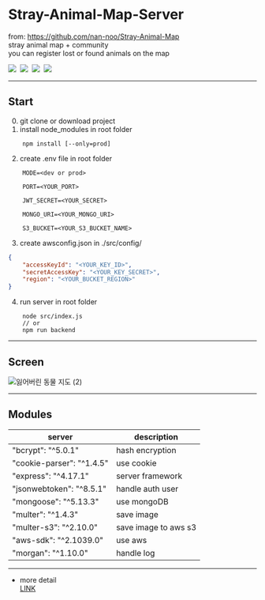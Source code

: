 # Stray-Animal-Map-Server

from: https://github.com/nan-noo/Stray-Animal-Map  
stray animal map + community  
you can register lost or found animals on the map

<p>
<img src="https://img.shields.io/badge/React.js-61DAFB?style=flat-square&logo=react&logoColor=black">&nbsp;
<img src="https://img.shields.io/badge/Node.js-339933?style=flat-square&logo=Node.js&logoColor=white"/>&nbsp;
<img src="https://img.shields.io/badge/MongoDB-47A248?style=flat-square&logo=MongoDB&logoColor=white"/>&nbsp;
<img src="https://img.shields.io/badge/GoogleMapsAPI-4285f4?style=flat-square&logo=Google Maps&logoColor=white"/>&nbsp;
</p>

---

## Start

0. git clone or download project
1. install node_modules in root folder

```
    npm install [--only=prod]
```

2. create .env file in root folder

```
    MODE=<dev or prod>

    PORT=<YOUR_PORT>

    JWT_SECRET=<YOUR_SECRET>

    MONGO_URI=<YOUR_MONGO_URI>

    S3_BUCKET=<YOUR_S3_BUCKET_NAME>
```

3. create awsconfig.json in ./src/config/

```JSON
{
    "accessKeyId": "<YOUR_KEY_ID>",
    "secretAccessKey": "<YOUR_KEY_SECRET>",
    "region": "<YOUR_BUCKET_REGION>"
}
```

4. run server in root folder

```
    node src/index.js
    // or
    npm run backend
```

---

## Screen

![잃어버린 동물 지도 (2)](https://user-images.githubusercontent.com/54002105/143589099-12932b20-1efe-490a-bc19-aec3b21f4e84.gif)

---

## Modules

| server                    | description          |
| ------------------------- | -------------------- |
| "bcrypt": "^5.0.1"        | hash encryption      |
| "cookie-parser": "^1.4.5" | use cookie           |
| "express": "^4.17.1"      | server framework     |
| "jsonwebtoken": "^8.5.1"  | handle auth user     |
| "mongoose": "^5.13.3"     | use mongoDB          |
| "multer": "^1.4.3"        | save image           |
| "multer-s3": "^2.10.0"    | save image to aws s3 |
| "aws-sdk": "^2.1039.0"    | use aws              |
| "morgan": "^1.10.0"       | handle log           |

---

- more detail  
  <a href="https://first-daisy-ddd.notion.site/Stray-Animal-Map-209a68fa7d974e60bf814b9282bd2ca1">LINK</a>
